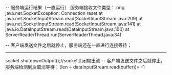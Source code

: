 -- 服务端运行结果（一直运行）
服务端接收文件类型：.png
java.net.SocketException: Connection reset
at java.net.SocketInputStream.read(SocketInputStream.java:209)
at java.net.SocketInputStream.read(SocketInputStream.java:141)
at java.io.DataInputStream.read(DataInputStream.java:100)
at ServerReaderThread.run(ServerReaderThread.java:34)

-- 客户端发送文件之后就停止，服务端还在一直进行连接等待；

-------------------------------------------------------------
socket.shutdownOutput();//socket关闭输出流
-- 客户端发送文件之后就停止，服务端检测到后取消等待；（len = dataInputStream.read(buffer))= -1


